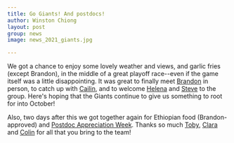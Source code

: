 ```yaml
---
title: Go Giants! And postdocs!
author: Winston Chiong
layout: post
group: news
image: news_2021_giants.jpg

---
```


We got a chance to enjoy some lovely weather and views, and garlic fries 
(except Brandon), in the middle of a great playoff race--even if the game itself 
was a little disappointing. It was great to finally meet 
[Brandon](/team/index.html#Brandon-Leggins) in person, to catch up with 
[Cailin](/team/index.html#Cailin-Lechner), and to welcome 
[Helena](/team/index.html#Helena-Mezgova) and 
[Steve](/team/index.html#Steve-Lenio) to the group. Here's hoping that the 
Giants continue to give us something to root for into October!

Also, two days after this we got together again for Ethiopian food 
(Brandon-approved) and 
[Postdoc Appreciation Week](https://postdocs.ucsf.edu/npaw). Thanks so much 
[Toby](/team/index.html#Tobias-Haeusermann), 
[Clara](/team/index.html#Clara-Sanches) and 
[Colin](/team/index.html#Colin-Hoy) for all that you bring to the team!